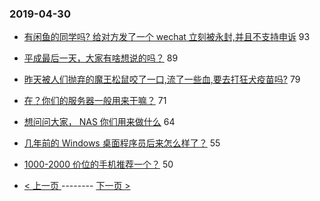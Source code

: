 ### 2019-04-30 
- [有闲鱼的同学吗? 给对方发了一个 wechat 立刻被永封,并且不支持申诉](https://www.v2ex.com/t/560039) 93
- [平成最后一天，大家有啥想说的吗？](https://www.v2ex.com/t/560028) 89
- [昨天被人们抛弃的魔王松鼠咬了一口,流了一些血,要去打狂犬疫苗吗?](https://www.v2ex.com/t/560031) 79
- [在？你们的服务器一般用来干嘛？](https://www.v2ex.com/t/559909) 71
- [想问问大家， NAS 你们用来做什么](https://www.v2ex.com/t/559887) 64
- [几年前的 Windows 桌面程序员后来怎么样了？](https://www.v2ex.com/t/559957) 55
- [1000-2000 价位的手机推荐一个？](https://www.v2ex.com/t/559962) 50 

- [ < 上一页 ](https://github.com/able8/v2ex-hot-record/blob/master/2019-04-29.md) -------- [ 下一页 > ](https://github.com/able8/v2ex-hot-record/blob/master/2019-05-01.md)
